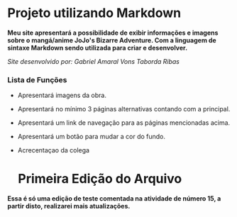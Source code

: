 # Projeto utilizando Markdown

**Meu site apresentará a possibilidade de exibir informações e imagens sobre o mangá/anime JoJo's Bizarre Adventure. Com a linguagem de sintaxe Markdown sendo utilizada para criar e desenvolver.**  

*Site desenvolvido por: Gabriel Amaral Vons Taborda Ribas*  

### Lista de Funções

* Apresentará imagens da obra.
* Apresentará no mínimo 3 páginas alternativas contando com a principal.
* Apresentará um link de navegação para as páginas mencionadas acima.
* Apresentará um botão para mudar a cor do fundo.
* Acrecentaçao da colega

  # Primeira Edição do Arquivo
**Essa é só uma edição de teste comentada na atividade de número 15, a partir disto, realizarei mais atualizações.**
